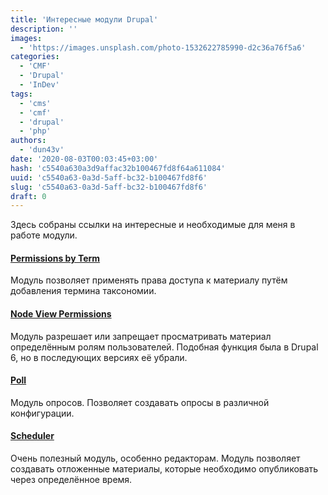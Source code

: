 ```yaml
---
title: 'Интересные модули Drupal'
description: ''
images:
  - 'https://images.unsplash.com/photo-1532622785990-d2c36a76f5a6'
categories:
  - 'CMF'
  - 'Drupal'
  - 'InDev'
tags:
  - 'cms'
  - 'cmf'
  - 'drupal'
  - 'php'
authors:
  - 'dun43v'
date: '2020-08-03T00:03:45+03:00'
hash: 'c5540a630a3d9affac32b100467fd8f64a611084'
uuid: 'c5540a63-0a3d-5aff-bc32-b100467fd8f6'
slug: 'c5540a63-0a3d-5aff-bc32-b100467fd8f6'
draft: 0
---
```


Здесь собраны ссылки на интересные и необходимые для меня в работе модули.

<!--more-->

#### [Permissions by Term](https://www.drupal.org/project/permissions_by_term)

Модуль позволяет применять права доступа к материалу путём добавления термина таксономии.

#### [Node View Permissions](https://www.drupal.org/project/node_view_permissions)

Модуль разрешает или запрещает просматривать материал определённым ролям пользователей. Подобная функция была в Drupal 6, но в последующих версиях её убрали.

#### [Poll](https://www.drupal.org/project/poll)

Модуль опросов. Позволяет создавать опросы в различной конфигурации.

#### [Scheduler](https://www.drupal.org/project/scheduler)

Очень полезный модуль, особенно редакторам. Модуль позволяет создавать отложенные материалы, которые необходимо опубликовать через определённое время.